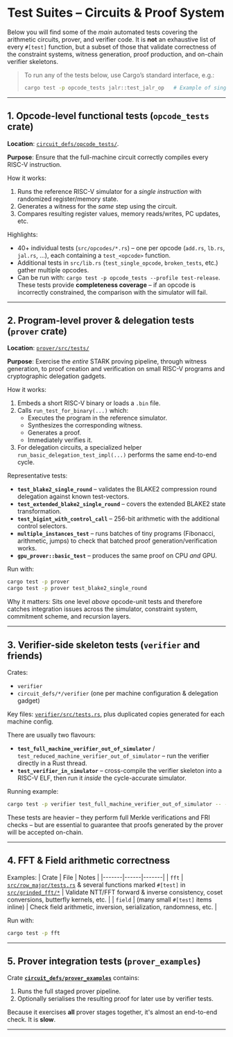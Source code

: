 # Test Suites – Circuits & Proof System

Below you will find some of the *main* automated tests covering the arithmetic circuits, prover, and verifier code.  It is **not** an exhaustive list of every `#[test]` function, but a subset of those that validate correctness of the constraint systems, witness generation, proof production, and on-chain verifier skeletons.

> To run any of the tests below, use Cargo’s standard interface, e.g.:
> ```bash
> cargo test -p opcode_tests jalr::test_jalr_op   # Example of single opcode test
> ```

---

## 1. Opcode-level functional tests (`opcode_tests` crate)

**Location**: [`circuit_defs/opcode_tests/`](../circuit_defs/opcode_tests/).

**Purpose**: Ensure that the full-machine circuit correctly compiles every RISC-V instruction.

How it works:
1. Runs the reference RISC-V simulator for a *single instruction* with randomized register/memory state.
2. Generates a witness for the *same* step using the circuit.
3. Compares resulting register values, memory reads/writes, PC updates, etc.

Highlights:
- 40+ individual tests (`src/opcodes/*.rs`) – one per opcode (`add.rs`, `lb.rs`, `jal.rs`, …), each containing a `test_<opcode>` function.
- Additional tests in `src/lib.rs` (`test_single_opcode`, `broken_tests`, etc.) gather multiple opcodes.
- Can be run with: `cargo test -p opcode_tests --profile test-release`.
These tests provide **completeness coverage** – if an opcode is incorrectly constrained, the comparison with the simulator will fail.

---

## 2. Program-level prover & delegation tests (`prover` crate)

**Location**: [`prover/src/tests/`](../prover/src/tests/)

**Purpose**: Exercise the *entire* STARK proving pipeline, through witness generation, to proof creation and verification on small RISC-V programs and cryptographic delegation gadgets.

How it works:
1. Embeds a short RISC-V binary or loads a `.bin` file.
2. Calls `run_test_for_binary(...)` which: 
   - Executes the program in the reference simulator.
   - Synthesizes the corresponding witness.  
   - Generates a proof.  
   - Immediately verifies it.
3. For delegation circuits, a specialized helper `run_basic_delegation_test_impl(...)` performs the same end-to-end cycle.

Representative tests:
- **`test_blake2_single_round`** – validates the BLAKE2 compression round delegation against known test-vectors.
- **`test_extended_blake2_single_round`** – covers the extended BLAKE2 state transformation.
- **`test_bigint_with_control_call`** – 256-bit arithmetic with the additional control selectors.
- **`multiple_instances_test`** – runs batches of tiny programs (Fibonacci, arithmetic, jumps) to check that batched proof generation/verification works.
- **`gpu_prover::basic_test`** – produces the same proof on CPU *and* GPU.

Run with:
```bash
cargo test -p prover                
cargo test -p prover test_blake2_single_round
```

Why it matters: Sits one level *above* opcode-unit tests and therefore catches integration issues across the simulator, constraint system, commitment scheme, and recursion layers.

---

## 3. Verifier-side skeleton tests (`verifier` and friends)

Crates:
* `verifier`
* `circuit_defs/*/verifier` (one per machine configuration & delegation gadget)

Key files: [`verifier/src/tests.rs`](../verifier/src/tests.rs), plus duplicated copies generated for each machine config.

There are usually two flavours:
- **`test_full_machine_verifier_out_of_simulator`** / `test_reduced_machine_verifier_out_of_simulator` – run the verifier directly in a Rust thread.
- **`test_verifier_in_simulator`** – cross-compile the verifier skeleton into a RISC-V ELF, then run it *inside* the cycle-accurate simulator.

Running example:
```bash
cargo test -p verifier test_full_machine_verifier_out_of_simulator -- --nocapture
```

These tests are heavier – they perform full Merkle verifications and FRI checks – but are essential to guarantee that proofs generated by the prover will be accepted on-chain.

---

## 4. FFT & Field arithmetic correctness 

Examples:
| Crate | File | Notes |
|-------|------|-------|
| `fft` | [`src/row_major/tests.rs`](../fft/src/row_major/tests.rs) & several functions marked `#[test]` in [`src/grinded_fft/*`](../fft/src/grinded_fft) | Validate NTT/FFT forward & inverse consistency, coset conversions, butterfly kernels, etc. |
| `field` | (many small `#[test]` items inline) | Check field arithmetic, inversion, serialization, randomness, etc. |

Run with:
```bash
cargo test -p fft   
```

---

## 5. Prover integration tests (`prover_examples`)

Crate [**`circuit_defs/prover_examples`**](../circuit_defs/prover_examples) contains:
1. Runs the full staged prover pipeline.
2. Optionally serialises the resulting proof for later use by verifier tests.

Because it exercises **all** prover stages together, it's almost an end-to-end check.  It is **slow**.

---
